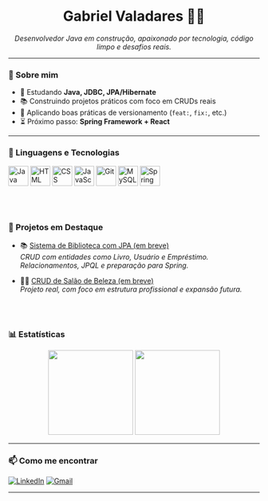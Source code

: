 <h1 align="center">Gabriel Valadares 👨‍💻</h1>

<p align="center">
  <i>Desenvolvedor Java em construção, apaixonado por tecnologia, código limpo e desafios reais.</i>
</p>

---

### 🚀 Sobre mim

- 🧠 Estudando **Java, JDBC, JPA/Hibernate**
- 📚 Construindo projetos práticos com foco em CRUDs reais
- 🔁 Aplicando boas práticas de versionamento (`feat:`, `fix:`, etc.)
- ⏳ Próximo passo: **Spring Framework + React**

---

### 🤖 Linguagens e Tecnologias

<p align="left">
  <img src="https://cdn.jsdelivr.net/gh/devicons/devicon@latest/icons/java/java-original.svg" title="Java" alt="Java" width="40" height="40"/>
  <img src="https://cdn.jsdelivr.net/gh/devicons/devicon@latest/icons/html5/html5-original.svg" title="HTML" alt="HTML" width="40" height="40"/>
  <img src="https://cdn.jsdelivr.net/gh/devicons/devicon@latest/icons/css3/css3-original.svg" title="CSS" alt="CSS" width="40" height="40"/>
  <img src="https://cdn.jsdelivr.net/gh/devicons/devicon@latest/icons/javascript/javascript-original.svg" title="JavaScript" alt="JavaScript" width="40" height="40"/>
  <img src="https://cdn.jsdelivr.net/gh/devicons/devicon@latest/icons/git/git-original.svg" title="Git" alt="Git" width="40" height="40"/>
  <img src="https://cdn.jsdelivr.net/gh/devicons/devicon@latest/icons/mysql/mysql-original.svg" title="MySQL" alt="MySQL" width="40" height="40"/>
  <img src="https://cdn.jsdelivr.net/gh/devicons/devicon@latest/icons/spring/spring-original.svg" title="Spring" alt="Spring" width="40" height="40"/>
</p>

<br/>
<br/>

### 📘 Projetos em Destaque

- 📚 [Sistema de Biblioteca com JPA (em breve)](https://github.com/**SEU_USUARIO**/**REPO**)  
  _CRUD com entidades como Livro, Usuário e Empréstimo. Relacionamentos, JPQL e preparação para Spring._  

- 💇‍♂️ [CRUD de Salão de Beleza (em breve)](https://github.com/**SEU_USUARIO**/**REPO**)  
  _Projeto real, com foco em estrutura profissional e expansão futura._


<br/>
<br/>

### 📊 Estatísticas

<div align="center">

<img 
  height="170em" 
  src="https://github-readme-stats.vercel.app/api?username=Valadaresxx&show_icons=true&theme=tokyonight&include_all_commits=true&locale=pt-br"
/>
<img 
  height="170em" 
  src="https://github-readme-stats.vercel.app/api/top-langs/?username=Valadaresxx&theme=tokyonight&layout=compact&custom_title=Tecnologias&langs_count=9"
/>

</div>

---

### 📫 Como me encontrar

[![LinkedIn](https://img.shields.io/badge/-LinkedIn-0A66C2?style=for-the-badge&logo=linkedin&logoColor=white)](https://www.linkedin.com/in/gabriel-valadares-a43b85158/)
[![Gmail](https://img.shields.io/badge/-Gmail-D14836?style=for-the-badge&logo=gmail&logoColor=white)](mailto:silva44gabriel@gmail.com)

---
